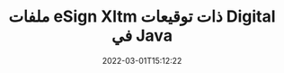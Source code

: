 ---
############################# Static ############################
layout: "auto-gen-signature"
date: 2022-03-01T15:12:22
draft: false
operation: Sign
signaturetype: Digital
fileformat: Xltm
productName: Java
lang: ar
productCode: java
otherformats: pdf doc docx docm dot dotx odt ott xls xlsx xlsm xlsb ods ots xltx xltm pptx pptm
breadcrumb: Put Digital signature on Xltm for Java

############################# Head ############################
head_title: "إضافة التوقيعات الإلكترونية الرقمية إلى ملف Xltm باستخدام Java"
head_description: "ضع التوقيع الرقمي على ملف Xltm لـ Java باستخدام بضعة أسطر من التعليمات البرمجية. استخدم GroupDocs Document Signature API لتوقيع عشرات تنسيقات الملفات."

############################# Header ############################
title: "ملفات eSign Xltm ذات توقيعات Digital في Java"
description: "كيفية إضافة توقيع Digital ببضعة أسطر من كود Java"
bg_image: "https://cms.admin.containerize.com/templates/aspose/App_Themes/V3/images/bg/header1.png"
bg_overlay: false
button:
    enable: true

############################# SubMenu ############################
submenu:
    enable: true

    left:
        img_alt: "GroupDocs.Signature for Java"
        image: "https://cms.admin.containerize.com/templates/groupdocs/images/product-logos/90x90-noborder/groupdocs-signature-java.png"
        product: "GroupDocs.Signature"
        platform: "Java"



############################# About ############################
about:
    enable: true
    title: "حول GroupDocs.Signature for Java واجهة برمجة تطبيقات التوقيعات الرقمية"
    content: |
        [GroupDocs.Signature for Java] (https://products.groupdocs.com/signature/java/) هي واجهة برمجة تطبيقات شائعة لتصميم المستندات باستخدام التوقيعات الإلكترونية الرقمية ، مع الشهادات الرقمية. بالنسبة إلى التوقيعات الرقمية ، تستخدم API ملفات شهادة PFX لتوقيع المستند باستخدام مفاتيح خاصة وعامة محمية بكلمة مرور. يمكن استخدام التواقيع الرقمية للمصادقة على مستندات الأعمال بصفحة eSign PDF معينة ، والتصديق على مستندات Microsoft Office بالكامل مثل Words و Excel وملفات Powerpoint ومستندات Open Office. يمكن للعملاء التعامل بسهولة مع التوقيعات مثل تحريرها أو إزالتها أو ضبطها. توفر واجهة برمجة التطبيقات طريقة للبحث عن التواقيع والتحقق منها. علاوة على ذلك ، يتم توفير الكثير من القدرات لتخصيص التوقيعات.
    

############################# Steps ############################
steps:
    enable: true
    title_left: "خطوات تسجيل Xltm باستخدام Digital في Java"
    content_left: |
        يوفر [GroupDocs.Signature for Java] (https://products.groupdocs.com/signature/java/) إمكانية توقيع مستندات Xltm بتوقيعات Digital بسرعة وسهولة.
        
        * قم بإنشاء مثيل لفئة التوقيع بتوفير ملف Xltm من المفترض أن يتم توقيعه كمسار أو دفق ذاكرة
        * إنشاء فئة SignOptions وتعيين جميع البيانات المطلوبة.
        * استدعاء أسلوب Signature.Sign () تمرير ملف الإخراج Xltm أو دفق الذاكرة

    title_right: " متطلبات النظام"
    content_right: |
        يتم دعم GroupDocs.Signature for Java على جميع الأنظمة الأساسية وأنظمة التشغيل الرئيسية. قبل تنفيذ الكود أدناه ، يرجى التأكد من تثبيت المتطلبات الأساسية التالية على نظامك.

        * أنظمة التشغيل: مايكروسوفت ويندوز ، لينوكس ، ماك
        * بيئات التطوير: NetBeans, Intellij IDEA, Eclipse, etc.
        * Java runtime: J2SE 6.0 and above
        * احصل على أحدث إصدار من GroupDocs.Signature for Java من [Maven] (https://repository.groupdocs.com/webapp/#/artifacts/browse/tree/General/repo/com/groupdocs/groupdocs-signature)
         
    code: |
        ```java    
                
        // Set up input Xltm file
        String filePath = "input.xltm";
        // Set up output file
        String outputFilePath = "output.xltm";
        // Provide digital certificate
        String certificateFilePath = "certificate.pfx";

        // Instantiate Signature for input file
        Signature signature = new Signature(filePath);

        //Provide sign options
        DigitalSignOptions options = new DigitalSignOptions(certificateFilePath);

        // set certificate password
        options.setPassword("1234567890");

        // set signature position
        options.setLeft(50);
        options.setTop(200);

        // sign Xltm document
        SignResult result = signature.sign(outputFilePath, options);

        ```

############################# Demos ############################
demos:
    enable: true
    title: "توقيع مستندات Xltm باستخدام العرض التوضيحي المباشر Digital"
    content: |
       وقّع ملف Xltm بتوقيعات مختلفة الآن من خلال زيارة موقع ويب [GroupDocs.Signature App] (https://products.groupdocs.app/signature/family). عرض تجريبي مجاني على الإنترنت في انتظارك.          

############################# More Formats ############################
more_formats:
    enable: true
    title: "توقيعات Digital المدعومة الأخرى لـ Java"
    content: |
        "يمكنك أيضًا توقيع Xltm بأنواع التوقيع الأخرى. يرجى الاطلاع على القائمة أدناه."
    format: 
       
       
back_to_top:
    enable: true
---